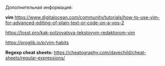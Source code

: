 Дополнительная информация:

**vim**
https://www.digitalocean.com/community/tutorials/how-to-use-vim-for-advanced-editing-of-plain-text-or-code-on-a-vps-2

https://losst.pro/kak-polzovatsya-tekstovym-redaktorom-vim

https://proglib.io/p/vim-habits


**Regexp cheat sheets:**
https://cheatography.com/davechild/cheat-sheets/regular-expressions/
